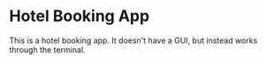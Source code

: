 # Hotel Booking App
This is a hotel booking app. It doesn't have a GUI, but instead works through the terminal.

